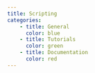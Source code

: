 ```yaml
---
title: Scripting
categories:
    - title: General
      color: blue
    - title: Tutorials
      color: green
    - title: Documentation
      color: red
---
```

